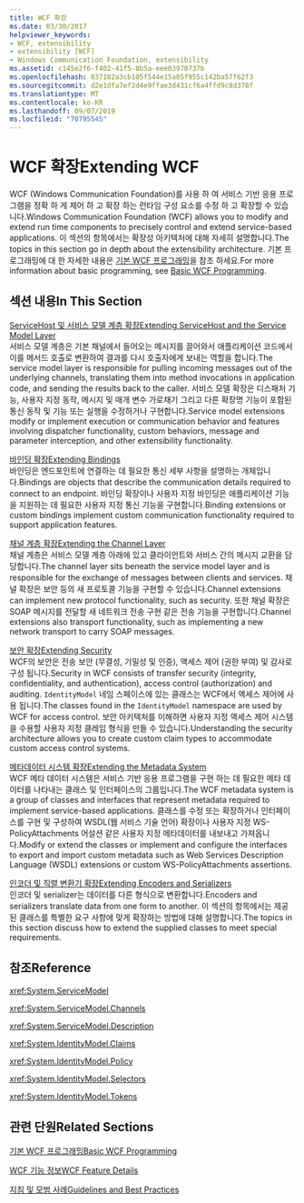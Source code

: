 ```yaml
---
title: WCF 확장
ms.date: 03/30/2017
helpviewer_keywords:
- WCF, extensibility
- extensibility [WCF]
- Windows Communication Foundation, extensibility
ms.assetid: c145e2f6-f402-41f5-8b5a-eee03978737b
ms.openlocfilehash: 037182a3cb105f544e15a05f955c142ba57f62f3
ms.sourcegitcommit: d2e1dfa7ef2d4e9ffae3d431cf6a4ffd9c8d378f
ms.translationtype: MT
ms.contentlocale: ko-KR
ms.lasthandoff: 09/07/2019
ms.locfileid: "70795545"
---
```

# <a name="extending-wcf"></a><span data-ttu-id="63a8e-102">WCF 확장</span><span class="sxs-lookup"><span data-stu-id="63a8e-102">Extending WCF</span></span>
<span data-ttu-id="63a8e-103">WCF (Windows Communication Foundation)를 사용 하 여 서비스 기반 응용 프로그램을 정확 하 게 제어 하 고 확장 하는 런타임 구성 요소를 수정 하 고 확장할 수 있습니다.</span><span class="sxs-lookup"><span data-stu-id="63a8e-103">Windows Communication Foundation (WCF) allows you to modify and extend run time components to precisely control and extend service-based applications.</span></span> <span data-ttu-id="63a8e-104">이 섹션의 항목에서는 확장성 아키텍처에 대해 자세히 설명합니다.</span><span class="sxs-lookup"><span data-stu-id="63a8e-104">The topics in this section go in depth about the extensibility architecture.</span></span> <span data-ttu-id="63a8e-105">기본 프로그래밍에 대 한 자세한 내용은 [기본 WCF 프로그래밍](../basic-wcf-programming.md)을 참조 하세요.</span><span class="sxs-lookup"><span data-stu-id="63a8e-105">For more information about basic programming, see [Basic WCF Programming](../basic-wcf-programming.md).</span></span>  
  
## <a name="in-this-section"></a><span data-ttu-id="63a8e-106">섹션 내용</span><span class="sxs-lookup"><span data-stu-id="63a8e-106">In This Section</span></span>  
 [<span data-ttu-id="63a8e-107">ServiceHost 및 서비스 모델 계층 확장</span><span class="sxs-lookup"><span data-stu-id="63a8e-107">Extending ServiceHost and the Service Model Layer</span></span>](extending-servicehost-and-the-service-model-layer.md)  
 <span data-ttu-id="63a8e-108">서비스 모델 계층은 기본 채널에서 들어오는 메시지를 끌어와서 애플리케이션 코드에서 이를 메서드 호출로 변환하여 결과를 다시 호출자에게 보내는 역할을 합니다.</span><span class="sxs-lookup"><span data-stu-id="63a8e-108">The service model layer is responsible for pulling incoming messages out of the underlying channels, translating them into method invocations in application code, and sending the results back to the caller.</span></span>  <span data-ttu-id="63a8e-109">서비스 모델 확장은 디스패처 기능, 사용자 지정 동작, 메시지 및 매개 변수 가로채기 그리고 다른 확장명 기능이 포함된 통신 동작 및 기능 또는 실행을 수정하거나 구현합니다.</span><span class="sxs-lookup"><span data-stu-id="63a8e-109">Service model extensions modify or implement execution or communication behavior and features involving dispatcher functionality, custom behaviors, message and parameter interception, and other extensibility functionality.</span></span>  
  
 [<span data-ttu-id="63a8e-110">바인딩 확장</span><span class="sxs-lookup"><span data-stu-id="63a8e-110">Extending Bindings</span></span>](extending-bindings.md)  
 <span data-ttu-id="63a8e-111">바인딩은 엔드포인트에 연결하는 데 필요한 통신 세부 사항을 설명하는 개체입니다.</span><span class="sxs-lookup"><span data-stu-id="63a8e-111">Bindings are objects that describe the communication details required to connect to an endpoint.</span></span> <span data-ttu-id="63a8e-112">바인딩 확장이나 사용자 지정 바인딩은 애플리케이션 기능을 지원하는 데 필요한 사용자 지정 통신 기능을 구현합니다.</span><span class="sxs-lookup"><span data-stu-id="63a8e-112">Binding extensions or custom bindings implement custom communication functionality required to support application features.</span></span>  
  
 [<span data-ttu-id="63a8e-113">채널 계층 확장</span><span class="sxs-lookup"><span data-stu-id="63a8e-113">Extending the Channel Layer</span></span>](extending-the-channel-layer.md)  
 <span data-ttu-id="63a8e-114">채널 계층은 서비스 모델 계층 아래에 있고 클라이언트와 서비스 간의 메시지 교환을 담당합니다.</span><span class="sxs-lookup"><span data-stu-id="63a8e-114">The channel layer sits beneath the service model layer and is responsible for the exchange of messages between clients and services.</span></span> <span data-ttu-id="63a8e-115">채널 확장은 보안 등의 새 프로토콜 기능을 구현할 수 있습니다.</span><span class="sxs-lookup"><span data-stu-id="63a8e-115">Channel extensions can implement new protocol functionality, such as security.</span></span> <span data-ttu-id="63a8e-116">또한 채널 확장은 SOAP 메시지를 전달할 새 네트워크 전송 구현 같은 전송 기능을 구현합니다.</span><span class="sxs-lookup"><span data-stu-id="63a8e-116">Channel extensions also transport functionality, such as implementing a new network transport to carry SOAP messages.</span></span>  
  
 [<span data-ttu-id="63a8e-117">보안 확장</span><span class="sxs-lookup"><span data-stu-id="63a8e-117">Extending Security</span></span>](extending-security.md)  
 <span data-ttu-id="63a8e-118">WCF의 보안은 전송 보안 (무결성, 기밀성 및 인증), 액세스 제어 (권한 부여) 및 감사로 구성 됩니다.</span><span class="sxs-lookup"><span data-stu-id="63a8e-118">Security in WCF consists of transfer security (integrity, confidentiality, and authentication), access control (authorization) and auditing.</span></span> <span data-ttu-id="63a8e-119">`IdentityModel` 네임 스페이스에 있는 클래스는 WCF에서 액세스 제어에 사용 됩니다.</span><span class="sxs-lookup"><span data-stu-id="63a8e-119">The classes found in the `IdentityModel` namespace are used by WCF for access control.</span></span> <span data-ttu-id="63a8e-120">보안 아키텍처를 이해하면 사용자 지정 액세스 제어 시스템을 수용할 사용자 지정 클레임 형식을 만들 수 있습니다.</span><span class="sxs-lookup"><span data-stu-id="63a8e-120">Understanding the security architecture allows you to create custom claim types to accommodate custom access control systems.</span></span>  
  
 [<span data-ttu-id="63a8e-121">메타데이터 시스템 확장</span><span class="sxs-lookup"><span data-stu-id="63a8e-121">Extending the Metadata System</span></span>](extending-the-metadata-system.md)  
 <span data-ttu-id="63a8e-122">WCF 메타 데이터 시스템은 서비스 기반 응용 프로그램을 구현 하는 데 필요한 메타 데이터를 나타내는 클래스 및 인터페이스의 그룹입니다.</span><span class="sxs-lookup"><span data-stu-id="63a8e-122">The WCF metadata system is a group of classes and interfaces that represent metadata required to implement service-based applications.</span></span> <span data-ttu-id="63a8e-123">클래스를 수정 또는 확장하거나 인터페이스를 구현 및 구성하여 WSDL(웹 서비스 기술 언어) 확장이나 사용자 지정 WS-PolicyAttachments 어설션 같은 사용자 지정 메타데이터를 내보내고 가져옵니다.</span><span class="sxs-lookup"><span data-stu-id="63a8e-123">Modify or extend the classes or implement and configure the interfaces to export and import custom metadata such as Web Services Description Language (WSDL) extensions or custom WS-PolicyAttachments assertions.</span></span>  
  
 [<span data-ttu-id="63a8e-124">인코더 및 직렬 변환기 확장</span><span class="sxs-lookup"><span data-stu-id="63a8e-124">Extending Encoders and Serializers</span></span>](extending-encoders-and-serializers.md)  
 <span data-ttu-id="63a8e-125">인코더 및 serializer는 데이터를 다른 형식으로 변환합니다.</span><span class="sxs-lookup"><span data-stu-id="63a8e-125">Encoders and serializers translate data from one form to another.</span></span> <span data-ttu-id="63a8e-126">이 섹션의 항목에서는 제공된 클래스를 특별한 요구 사항에 맞게 확장하는 방법에 대해 설명합니다.</span><span class="sxs-lookup"><span data-stu-id="63a8e-126">The topics in this section discuss how to extend the supplied classes to meet special requirements.</span></span>  
  
## <a name="reference"></a><span data-ttu-id="63a8e-127">참조</span><span class="sxs-lookup"><span data-stu-id="63a8e-127">Reference</span></span>  
 <xref:System.ServiceModel>  
  
 <xref:System.ServiceModel.Channels>  
  
 <xref:System.ServiceModel.Description>  
  
 <xref:System.IdentityModel.Claims>  
  
 <xref:System.IdentityModel.Policy>  
  
 <xref:System.IdentityModel.Selectors>  
  
 <xref:System.IdentityModel.Tokens>  
  
## <a name="related-sections"></a><span data-ttu-id="63a8e-128">관련 단원</span><span class="sxs-lookup"><span data-stu-id="63a8e-128">Related Sections</span></span>  
 [<span data-ttu-id="63a8e-129">기본 WCF 프로그래밍</span><span class="sxs-lookup"><span data-stu-id="63a8e-129">Basic WCF Programming</span></span>](../basic-wcf-programming.md)  
  
 [<span data-ttu-id="63a8e-130">WCF 기능 정보</span><span class="sxs-lookup"><span data-stu-id="63a8e-130">WCF Feature Details</span></span>](../feature-details/index.md)  
  
 [<span data-ttu-id="63a8e-131">지침 및 모범 사례</span><span class="sxs-lookup"><span data-stu-id="63a8e-131">Guidelines and Best Practices</span></span>](../guidelines-and-best-practices.md)
